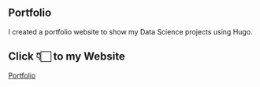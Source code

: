 ## Portfolio
I created a portfolio website to show my Data Science projects using Hugo.

## Click 👇🏻 to my Website
[Portfolio](https://bryanng.netlify.app/)
